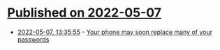 # [Published on 2022-05-07](index.md)

* [2022-05-07, 13:35:55](https://news.ycombinator.com/item?id=31294316) - [Your phone may soon replace many of your passwords](https://krebsonsecurity.com/2022/05/your-phone-may-soon-replace-many-of-your-passwords/)
